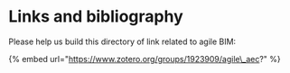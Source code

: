 # Links and bibliography

Please help us build this directory of link related to agile BIM:

{% embed url="https://www.zotero.org/groups/1923909/agile\_aec?" %}



